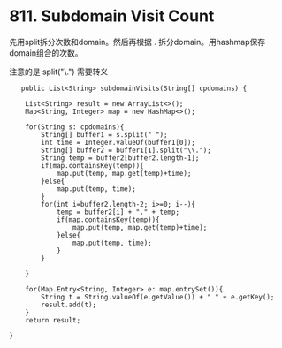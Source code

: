 # 811. Subdomain Visit Count

先用split拆分次数和domain。然后再根据 . 拆分domain。用hashmap保存domain组合的次数。

注意的是 split("\\.") 需要转义

	   public List<String> subdomainVisits(String[] cpdomains) {
        
        List<String> result = new ArrayList<>();
        Map<String, Integer> map = new HashMap<>();
        
        for(String s: cpdomains){
            String[] buffer1 = s.split(" ");
            int time = Integer.valueOf(buffer1[0]);
            String[] buffer2 = buffer1[1].split("\\.");
            String temp = buffer2[buffer2.length-1];
            if(map.containsKey(temp)){
                map.put(temp, map.get(temp)+time);
            }else{
                map.put(temp, time);
            }
            for(int i=buffer2.length-2; i>=0; i--){
                temp = buffer2[i] + "." + temp;
                if(map.containsKey(temp)){
                    map.put(temp, map.get(temp)+time);
                }else{
                    map.put(temp, time);
                }
            }
            
        }
        
        for(Map.Entry<String, Integer> e: map.entrySet()){
            String t = String.valueOf(e.getValue()) + " " + e.getKey();
            result.add(t);
        }
        return result;
        
    }